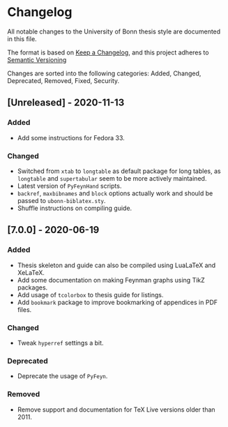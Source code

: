 # Changelog
All notable changes to the University of Bonn thesis style are documented in this file.

The format is based on [Keep a Changelog](https://keepachangelog.com/en/1.0.0/),
and this project adheres to [Semantic Versioning](https://semver.org/spec/v2.0.0.html)

Changes are sorted into the following categories:
Added, Changed, Deprecated, Removed, Fixed, Security.

## [Unreleased] - 2020-11-13
### Added
- Add some instructions for Fedora 33.
### Changed
- Switched from `xtab` to `longtable` as default package for long tables, as `longtable` and `supertabular` seem to be more actively maintained.
- Latest version of `PyFeynHand` scripts.
- `backref`, `maxbibnames` and `block` options actually work and should be passed to `ubonn-biblatex.sty`.
- Shuffle instructions on compiling guide.

## [7.0.0] - 2020-06-19
### Added
- Thesis skeleton and guide can also be compiled using LuaLaTeX and XeLaTeX.
- Add some documentation on making Feynman graphs using TikZ packages.
- Add usage of `tcolorbox` to thesis guide for listings.
- Add `bookmark` package to improve bookmarking of appendices in PDF files.
### Changed
- Tweak `hyperref` settings a bit.
### Deprecated
- Deprecate the usage of `PyFeyn`.
### Removed
- Remove support and documentation for TeX Live versions older than 2011.
